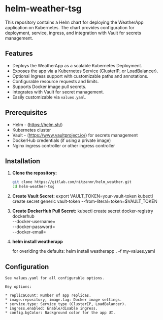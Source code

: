 # helm-weather-tsg

This repository contains a Helm chart for deploying the WeatherApp application on Kubernetes. The chart provides configuration for deployment, service, ingress, and integration with Vault for secrets management.

## Features

- Deploys the WeatherApp as a scalable Kubernetes Deployment.
- Exposes the app via a Kubernetes Service (ClusterIP, or LoadBalancer).
- Optional Ingress support with customizable paths and annotations.
- Configurable resource requests and limits.
- Supports Docker image pull secrets.
- Integrates with Vault for secret management.
- Easily customizable via `values.yaml`.

## Prerequisites

- Helm - (https://helm.sh/)
- Kubernetes cluster
- Vault - (https://www.vaultproject.io/) for secrets management
- DockerHub credentials (if using a private image)
- Nginx ingress controller or other ingress controller

## Installation

1. **Clone the repository:**
   ```sh
   git clone https://gitlab.com/nitzanmr/helm_weather.git
   cd helm-weather-tsg

2. **Create Vault Secret:**
    export VAULT_TOKEN=your-vault-token
    kubectl create secret generic vault-token --from-literal=token=$VAULT_TOKEN

3. **Create DockerHub Pull Secret:**
    kubectl create secret docker-registry dockerhub \
    --docker-username=<your-username> \
    --docker-password=<your-password> \
    --docker-email=<your-email>
4. **helm install weatherapp**

    for overiding the defaults:
    helm install weatherapp . -f my-values.yaml

## Configuration
    See values.yaml for all configurable options.

    Key options:

    * replicaCount: Number of app replicas.
    * image.repository, image.tag: Docker image settings.
    * service.type: Service type (ClusterIP, LoadBalancer).
    * ingress.enabled: Enable/disable ingress.
    * config.bgColor: Background color for the app UI.

